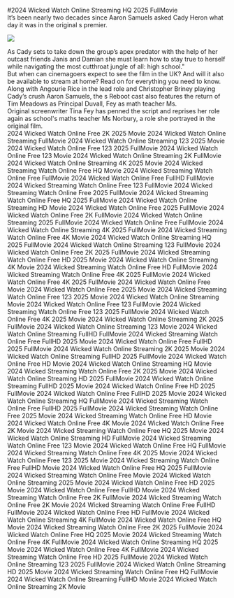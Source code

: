 #2024 Wicked Watch Online Streaming HQ 2025 FullMovie  
It’s been nearly two decades since Aaron Samuels asked Cady Heron what day it was in the original s premier.  
  
[![](https://i.imgur.com/qSNzIqt.png)](https://movie.rssnews.media/NFpwMUXc.php)  
  
As Cady sets to take down the group’s apex predator with the help of her outcast friends Janis and Damian she must learn how to stay true to herself while navigating the most cutthroat jungle of all: high school."  
But when can cinemagoers expect to see the film in the UK? And will it also be available to stream at home? Read on for everything you need to know.  
Along with Angourie Rice in the lead role and Christopher Briney playing Cady’s crush Aaron Samuels, the s Reboot cast also features the return of Tim Meadows as Principal Duvall, Fey as math teacher Ms.  
Original screenwriter Tina Fey has penned the script and reprises her role again as school's maths teacher Ms Norbury, a role she portrayed in the original film.  
2024 Wicked Watch Online Free 2K 2025 Movie
2024 Wicked Watch Online Streaming FullMovie
2024 Wicked Watch Online Streaming 123 2025 Movie
2024 Wicked Watch Online Free 123 2025 FullMovie
2024 Wicked Watch Online Free 123 Movie
2024 Wicked Watch Online Streaming 2K FullMovie
2024 Wicked Watch Online Streaming 4K 2025 Movie
2024 Wicked Streaming Watch Online Free HQ Movie
2024 Wicked Streaming Watch Online Free FullMovie
2024 Wicked Watch Online Free FullHD FullMovie
2024 Wicked Streaming Watch Online Free 123 FullMovie
2024 Wicked Streaming Watch Online Free 2025 FullMovie
2024 Wicked Streaming Watch Online Free HQ 2025 FullMovie
2024 Wicked Watch Online Streaming HD Movie
2024 Wicked Watch Online Free 2025 FullMovie
2024 Wicked Watch Online Free 2K FullMovie
2024 Wicked Watch Online Streaming 2025 FullMovie
2024 Wicked Watch Online Free FullMovie
2024 Wicked Watch Online Streaming 4K 2025 FullMovie
2024 Wicked Streaming Watch Online Free 4K Movie
2024 Wicked Watch Online Streaming HQ 2025 FullMovie
2024 Wicked Watch Online Streaming 123 FullMovie
2024 Wicked Watch Online Free 2K 2025 FullMovie
2024 Wicked Streaming Watch Online Free HD 2025 Movie
2024 Wicked Watch Online Streaming 4K Movie
2024 Wicked Streaming Watch Online Free HD FullMovie
2024 Wicked Streaming Watch Online Free 4K 2025 FullMovie
2024 Wicked Watch Online Free 4K 2025 FullMovie
2024 Wicked Watch Online Free Movie
2024 Wicked Watch Online Free 2025 Movie
2024 Wicked Streaming Watch Online Free 123 2025 Movie
2024 Wicked Watch Online Streaming Movie
2024 Wicked Watch Online Free 123 FullMovie
2024 Wicked Streaming Watch Online Free 123 2025 FullMovie
2024 Wicked Watch Online Free 4K 2025 Movie
2024 Wicked Watch Online Streaming 2K 2025 FullMovie
2024 Wicked Watch Online Streaming 123 Movie
2024 Wicked Watch Online Streaming FullHD FullMovie
2024 Wicked Streaming Watch Online Free FullHD 2025 Movie
2024 Wicked Watch Online Free FullHD 2025 FullMovie
2024 Wicked Watch Online Streaming 2K 2025 Movie
2024 Wicked Watch Online Streaming FullHD 2025 FullMovie
2024 Wicked Watch Online Free HD Movie
2024 Wicked Watch Online Streaming HQ Movie
2024 Wicked Streaming Watch Online Free 2K 2025 Movie
2024 Wicked Watch Online Streaming HD 2025 FullMovie
2024 Wicked Watch Online Streaming FullHD 2025 Movie
2024 Wicked Watch Online Free HD 2025 FullMovie
2024 Wicked Watch Online Free FullHD 2025 Movie
2024 Wicked Watch Online Streaming HQ FullMovie
2024 Wicked Streaming Watch Online Free FullHD 2025 FullMovie
2024 Wicked Streaming Watch Online Free 2025 Movie
2024 Wicked Streaming Watch Online Free HD Movie
2024 Wicked Watch Online Free 4K Movie
2024 Wicked Watch Online Free 2K Movie
2024 Wicked Streaming Watch Online Free HQ 2025 Movie
2024 Wicked Watch Online Streaming HD FullMovie
2024 Wicked Streaming Watch Online Free 123 Movie
2024 Wicked Watch Online Free HQ FullMovie
2024 Wicked Streaming Watch Online Free 4K 2025 Movie
2024 Wicked Watch Online Free 123 2025 Movie
2024 Wicked Streaming Watch Online Free FullHD Movie
2024 Wicked Watch Online Free HQ 2025 FullMovie
2024 Wicked Streaming Watch Online Free Movie
2024 Wicked Watch Online Streaming 2025 Movie
2024 Wicked Watch Online Free HD 2025 Movie
2024 Wicked Watch Online Free FullHD Movie
2024 Wicked Streaming Watch Online Free 2K FullMovie
2024 Wicked Streaming Watch Online Free 2K Movie
2024 Wicked Streaming Watch Online Free FullHD FullMovie
2024 Wicked Watch Online Free HD FullMovie
2024 Wicked Watch Online Streaming 4K FullMovie
2024 Wicked Watch Online Free HQ Movie
2024 Wicked Streaming Watch Online Free 2K 2025 FullMovie
2024 Wicked Watch Online Free HQ 2025 Movie
2024 Wicked Streaming Watch Online Free 4K FullMovie
2024 Wicked Watch Online Streaming HQ 2025 Movie
2024 Wicked Watch Online Free 4K FullMovie
2024 Wicked Streaming Watch Online Free HD 2025 FullMovie
2024 Wicked Watch Online Streaming 123 2025 FullMovie
2024 Wicked Watch Online Streaming HD 2025 Movie
2024 Wicked Streaming Watch Online Free HQ FullMovie
2024 Wicked Watch Online Streaming FullHD Movie
2024 Wicked Watch Online Streaming 2K Movie